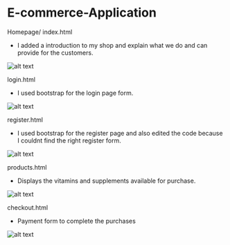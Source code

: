 # E-commerce-Application


Homepage/ index.html
- I added a introduction to my shop and explain what we do and can provide for the customers.


![alt text](<Screenshot 2024-10-04 at 8.03.04 AM.png>)

login.html
- I used bootstrap for the login page form.



![alt text](<img/Screenshot 2024-10-04 at 8.06.01 AM.png>)

register.html 
- I used bootstrap for the register page and also edited the code because I couldnt find the right register form.

![alt text](<img/Screenshot 2024-10-04 at 8.05.26 AM-1.png>)




products.html
- Displays the vitamins and supplements available for purchase.

![alt text](<img/Screenshot 2024-10-04 at 8.07.24 AM.png>)




checkout.html
- Payment form to complete the purchases 

![alt text](<img/Screenshot 2024-10-04 at 8.08.06 AM.png>)
